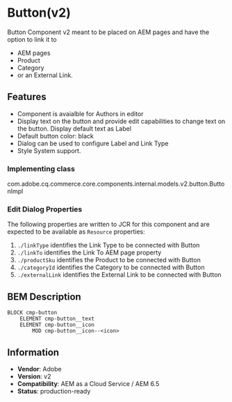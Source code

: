 <!--
Copyright 2019 Adobe Systems Incorporated

Licensed under the Apache License, Version 2.0 (the "License");
you may not use this file except in compliance with the License.
You may obtain a copy of the License at

    http://www.apache.org/licenses/LICENSE-2.0

Unless required by applicable law or agreed to in writing, software
distributed under the License is distributed on an "AS IS" BASIS,
WITHOUT WARRANTIES OR CONDITIONS OF ANY KIND, either express or implied.
See the License for the specific language governing permissions and
limitations under the License.
-->

# Button(v2) 

Button Component v2 meant to be placed on AEM pages and have the option to link it to 
- AEM pages 
- Product 
- Category 
- or an External Link.

## Features

* Component is avaialble for Authors in editor
* Display text on the button and provide edit capabilities to change text on the button.
  Display default text as Label
* Default button color: black
* Dialog can be used to configure Label and Link Type
* Style System support.

### Implementing class
com.adobe.cq.commerce.core.components.internal.models.v2.button.ButtonImpl

### Edit Dialog Properties

The following properties are written to JCR for this component and are expected to be available as `Resource` properties:
1) `./linkType` identifies the Link Type to be connected with Button
2) `./linkTo`  identifies the Link To AEM page property
3) `./productSku` identifies the Product to be connected with Button
4) `./categoryId`  identifies the  Category to be connected with Button
5) `./externalLink` identifies the External Link to be connected with Button

## BEM Description

```
BLOCK cmp-button
    ELEMENT cmp-button__text
    ELEMENT cmp-button__icon
        MOD cmp-button__icon--<icon>
```

## Information

* **Vendor**: Adobe
* **Version**: v2
* **Compatibility**: AEM as a Cloud Service / AEM 6.5
* **Status**: production-ready
